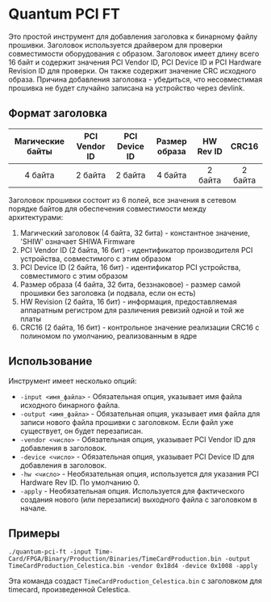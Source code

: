 # Quantum PCI FT
Это простой инструмент для добавления заголовка к бинарному файлу прошивки. Заголовок используется драйвером для проверки совместимости оборудования с образом. Заголовок имеет длину всего 16 байт и содержит значения PCI Vendor ID, PCI Device ID и PCI Hardware Revision ID для проверки. Он также содержит значение CRC исходного образа. Причина добавления заголовка - убедиться, что несовместимая прошивка не будет случайно записана на устройство через devlink.

## Формат заголовка
| Магические байты | PCI Vendor ID | PCI Device ID | Размер образа | HW Rev ID | CRC16 |
| :----: | :----: | :----: | :----: | :----: | :----: |
| 4 байта | 2 байта | 2 байта | 4 байта | 2 байта | 2 байта |

Заголовок прошивки состоит из 6 полей, все значения в сетевом порядке байтов для обеспечения совместимости между архитектурами:

1. Магический заголовок (4 байта, 32 бита) - константное значение, 'SHIW' означает SHIWA Firmware
2. PCI Vendor ID (2 байта, 16 бит) - идентификатор производителя PCI устройства, совместимого с этим образом
3. PCI Device ID (2 байта, 16 бит) - идентификатор PCI устройства, совместимого с этим образом
4. Размер образа (4 байта, 32 бита, беззнаковое) - размер самой прошивки без заголовка (и подвала, если он есть)
5. HW Revision (2 байта, 16 бит) - информация, предоставляемая аппаратным регистром для различения ревизий одной и той же платы
6. CRC16 (2 байта, 16 бит) - контрольное значение реализации CRC16 с полиномом по умолчанию, реализованным в ядре


## Использование
Инструмент имеет несколько опций:
* `-input <имя_файла>` - Обязательная опция, указывает имя файла исходного бинарного файла.
* `-output <имя_файла>` - Обязательная опция, указывает имя файла для записи нового файла прошивки с заголовком. Если файл уже существует, он будет перезаписан.
* `-vendor <число>` - Обязательная опция, указывает PCI Vendor ID для добавления в заголовок.
* `-device <число>` - Обязательная опция, указывает PCI Device ID для добавления в заголовок.
* `-hw <число>` - Необязательная опция, используется для указания PCI Hardware Rev ID. По умолчанию 0.
* `-apply` - Необязательная опция. Используется для фактического создания нового (или перезаписи) выходного файла с заголовком в начале.

## Примеры
```
./quantum-pci-ft -input Time-Card/FPGA/Binary/Production/Binaries/TimeCardProduction.bin -output TimeCardProduction_Celestica.bin -vendor 0x18d4 -device 0x1008 -apply
```
Эта команда создаст `TimeCardProduction_Celestica.bin` с заголовком для timecard, произведенной Celestica.
